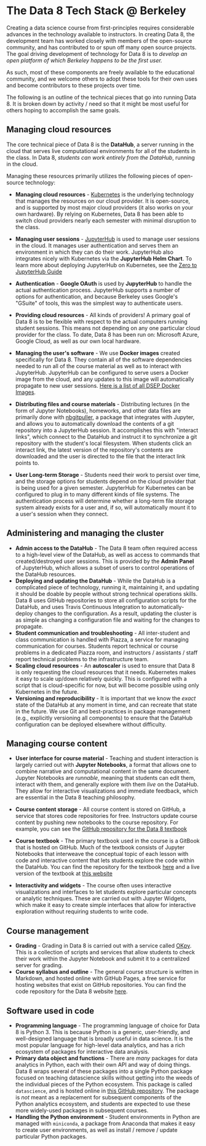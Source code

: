# The Data 8 Tech Stack @ Berkeley

Creating a data science course from first-principles requires considerable
advances in the technology available to instructors. In creating Data 8, the
development team has worked closely with members of the open-source community,
and has contributed to or spun off many open source projects. The goal driving
development of technology for Data 8 is to *develop an open platform of which
Berkeley happens to be the first user.*

As such, most of these components are freely available to the educational community, and we welcome
others to adopt these tools for their own uses and become contributors to
these projects over time.

The following is an outline of the technical pieces that go into running Data 8.
It is broken down by activity / need so that it might be most useful for others
hoping to accomplish the same goals.

## Managing cloud resources

The core technical piece of Data 8 is the **DataHub**, a server running in the cloud
that serves live computational environments for all of the students in the class.
In Data 8, *students can work entirely from the DataHub*, running in the cloud.

Managing these resources primarily utilizes the following pieces of open-source technology:

* **Managing cloud resources** - [Kubernetes](https://kubernetes.io/) is the underlying technology that manages the resources on our cloud provider. It is open-source, and is supported by most major cloud providers (it also works on your own hardware). By relying on Kubernetes, Data 8 has been able to switch cloud providers nearly each semester with minimal disruption to the class.

* **Managing user sessions** - [JupyterHub](https://github.com/jupyterhub/jupyterhub) is used to manage user sessions in the cloud. It manages user authentication and serves them an environment in which they can do their work. JupyterHub also integrates nicely with Kubernetes via the **JupyterHub Helm Chart**. To learn more about deploying JupyterHub on Kubernetes, see the [Zero to JupyterHub Guide](https://z2jh.jupyter.org)

* **Authentication** - **Google OAuth** is used by **JupyterHub** to handle the actual authentication process. JupyterHub supports a number of options for authentication, and because Berkeley uses Google's "GSuite" of tools, this was the simplest way to authenticate users.

* **Providing cloud resources** - All kinds of providers! A primary goal of Data 8 is to be flexible with respect to the actual computers running student sessions. This means not depending on any one particular cloud provider for the class. To date, Data 8 has been run on: Microsoft Azure, Google Cloud, as well as our own local hardware.

* **Managing the user's software** - We use **Docker images** created specifically for Data 8. They contain all of the software dependencies needed to run all of the course material as well as to interact with JupyterHub. JupyterHub can be configured to serve users a Docker image from the cloud, and any updates to this image will automatically propagate to new user sessions. [Here is a list of all DSEP Docker Images](https://hub.docker.com/u/berkeleydsep/).

* **Distributing files and course materials** - Distributing lectures (in the form of Jupyter Notebooks), homeworks, and other data files are primarily done with [nbgitpuller](https://github.com/data-8/nbgitpuller), a package that integrates with Jupyter, and allows you to automatically download the contents of a git repository into a JupyterHub session. It accomplishes this with "interact links", which connect to the DataHub and instruct it to synchronize a git repository with the student's local filesystem. When students click an interact link, the latest version of the repository's contents are downloaded and the user is directed to the file that the interact link points to.

* **User Long-term Storage** - Students need their work to persist over time, and the storage options for students depend on the cloud provider that is being used for a given semester. JupyterHub for Kubernetes can be configured to plug in to many different kinds of file systems. The authentication process will determine whether a long-term file storage system already exists for a user and, if so, will automatically mount it to a user's session when they connect.

## Administering and managing the cluster
* **Admin access to the DataHub** - The Data 8 team often required access to a high-level view of the DataHub, as well as access to commands that created/destroyed user sessions. This is provided by the **Admin Panel** of JupyterHub, which allows a subset of users to control operations of the DataHub resources.
* **Deploying and updating the DataHub** - While the DataHub is a complicated piece of technology, running it, maintaining it, and updating it should be doable by people without strong technical operations skills. Data 8 uses GitHub repositories to store all configuration scripts for the DataHub, and uses Travis Continuous Integration to automatically-deploy changes to the configuration. As a result, updating the cluster is as simple as changing a configuration file and waiting for the changes to propagate.
* **Student communication and troubleshooting** - All inter-student and class communication is
handled with Piazza, a service for managing communication for courses. Students report technical or course problems in a dedicated Piazza room, and instructors / assistants / staff report technical problems to the infrastructure team.
* **Scaling cloud resources** - An **autoscaler** is used to ensure that Data 8 is only requesting the cloud resources that it needs. Kubernetes makes it easy to scale up/down relatively quickly. This is configured with a script that is cloud-specific for now, but will become possible using only Kubernetes in the future.
* **Versioning and reproducibility** - It is important that we know the *exact* state of the DataHub at any moment in time, and can recreate that state in the future. We use Git and best-practices in package management (e.g., explicitly versioning all components) to ensure that the DataHub configuration can be deployed elsewhere without difficulty.

## Managing course content
* **User interface for course material** - Teaching and student interaction is largely carried out with **Jupyter Notebooks**, a format that allows one to combine narrative and computational content in the same document. Jupyter Notebooks are *runnable*, meaning that students can edit them, interact with them, and generally explore with them *live* on the DataHub. They allow for interactive visualizations and immediate feedback, which are essential in the Data 8 teaching philosophy.
* **Course content storage** - All course content is stored on GitHub, a service that stores code repositories for free. Instructors update course content by pushing new notebooks to the course repository. For example, you can see the [GitHub repository for the Data 8 textbook](https://github.com/data-8/textbook)

* **Course textbook** - The primary textbook used in the course is a GitBook that is hosted on GitHub. Much of the textbook consists of Jupyter Notebooks that interweave the conceptual topic of each lesson with code and interactive content that lets students explore the code within the DataHub. You can find the repository for the textbook [here](https://github.com/data-8/textbook) and a live version of the textbook at [this website](https://inferentialthinking.com)

* **Interactivity and widgets** - The course often uses interactive visualizations and interfaces to let students explore particular concepts or analytic techniques. These are carried out with Jupyter Widgets, which make it easy to create simple interfaces that allow for interactive exploration without requiring students to write code.

## Course management
* **Grading** - Grading in Data 8 is carried out with a service called [OKpy](https://okpy.org/). This is a collection of scripts and services that allow students to check their work within the Jupyter Notebook and submit it to a centralized server for grading.
* **Course syllabus and outline** - The general course structure is written in Markdown, and hosted online with GitHub Pages, a free service for hosting websites that exist on GitHub repositories. You can find the code repository for the Data 8 website [here](https://github.com/data-8/data-8.github.io).

## Software used in code
* **Programming language** - The programming language of choice for Data 8 is Python 3. This is because Python is a generic, user-friendly, and well-designed language that is broadly useful in data science. It is the most popular language for high-level data analytics, and has a rich ecosystem of packages for interactive data analysis.
* **Primary data object and functions** - There are *many* packages for data analytics in Python, each with their own API and way of doing things. Data 8 wraps several of these packages into a single Python package focused on teaching datascience skills without getting into the weeds of the individual pieces of the Python ecosystem. This package is called `datascience`, and is hosted online in [this GitHub repository](https://github.com/data-8/datascience). The package is *not* meant as a replacement for subsequent components of the Python analytics ecosystem, and students are expected to use these more widely-used packages in subsequent courses.
* **Handling the Python environment** - Student environments in Python are managed with `miniconda`, a package from Anaconda that makes it easy to create user environments, as well as install / remove / update particular Python packages.
